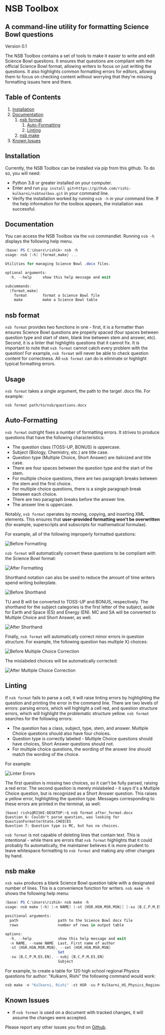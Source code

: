 # NSB Toolbox

## A command-line utility for formatting Science Bowl questions

Version 0.1

The NSB Toolbox contains a set of tools to make it easier to write and edit Science Bowl questions. It ensures that questions are compliant with the official Science Bowl format, allowing writers to focus on just writing the questions. It also highlights common formatting errors for editors, allowing them to focus on checking content without worrying that they're missing formatting issues here and there.

## Table of Contents

1. [Installation](#installation)
2. [Documentation](#documentation)
    1. [nsb format](#nsb-format)
        1. [Auto-Formatting](#auto-format)
        2. [Linting](#linting)
    3. [nsb make](#nsb-make)
3. [Known Issues](#known-issues)

<a name="installation"></a>
## Installation
Currently, the NSB Toolbox can be installed via pip from this github. To do so, you will need:

* Python 3.8 or greater installed on your computer.
* Enter and run ```pip install git+https://github.com/rishi-kulkarni/nsbtoolbox.git``` in your command line.
* Verify the installation worked by running ```nsb -h``` in your command line. If the help information for the toolbox appears, the installation was successful.

<a name="documentation"></a>
## Documentation
You can access the NSB Toolbox via the ```nsb``` commandlet. Running ```nsb -h``` displays the following help menu.

```powershell
(base) PS C:\Users\rishik> nsb -h
usage: nsb [-h] {format,make} ...

Utilities for managing Science Bowl .docx files.

optional arguments:
  -h, --help     show this help message and exit

subcommands:
  {format,make}
    format       format a Science Bowl file
    make         make a Science Bowl table
```
<a name="nsb-format"></a>
## nsb format
```nsb format``` provides two functions in one - first, it is a formatter than ensures Science Bowl questions are properly spaced (four spaces between question type and start of stem, blank line between stem and answer, etc). Second, it is a linter that highlights questions that it cannot fix. It is important to note that ```nsb format``` cannot catch every problem with the question! For example, ```nsb format``` will never be able to check question content for correctness. All ```nsb format``` can do is eliminate or highlight typical formatting errors.

## Usage

```nsb format``` takes a single argument, the path to the target .docx file. For example:

```nsb format path/to/nsb/questions.docx```

<a name="auto-format"></a>
## Auto-Formatting

```nsb format``` outright fixes a number of formatting errors. It strives to produce questions that have the following characteristics:

* The question class (TOSS-UP, BONUS) is uppercase.
* Subject (Biology, Chemistry, etc.) are title case.
* Question type (Multiple Choice, Short Answer) are italicized and title case.
* There are four spaces between the question type and the start of the stem.
* For multiple choice questions, there are two paragraph breaks between the stem and the first choice.
* For multiple choice questions, there is a single paragraph break between each choice.
* There are two paragraph breaks before the answer line.
* The answer line is uppercase.

Notably, `nsb format` operates by moving, copying, and inserting XML elements. This ensures that **user-provided formatting won't be overwritten** (for example, superscripts and subscripts for mathematical formulae). 

For example, all of the following improperly formatted questions:

![Before Formatting](/docs/images/before_format.png) 

```nsb format``` will automatically convert these questions to be compliant with the Science Bowl format:

![After Formatting](/docs/images/after_format.png)

Shorthand notation can also be used to reduce the amount of time writers spend writing boilerplate.

![Before Shorthand](/docs/images/before_shorthand.png)

TU and B will be converted to TOSS-UP and BONUS, respectively. The shorthand for the subject categories is the first letter of the subject, aside for Earth and Space (ES) and Energy (EN). MC and SA will be converted to Multiple Choice and Short Answer, as well.

![After Shorthand](/docs/images/after_shorthand.png)

Finally, ```nsb format``` will automatically correct minor errors in question structure. For example, the following question has multiple X) choices:

![Before Multiple Choice Correction](/docs/images/before_mc_correct.png)

The mislabeled choices will be automatically corrected:

![After Multiple Choice Correction](/docs/images/after_mc_correct.png)

<a name="linting"></a>
## Linting

If ```nsb format``` fails to parse a cell, it will raise linting errors by highlighting the question and printing the error in the command line. There are two levels of errors: parsing errors, which will highlight a cell red, and question structure errors, which will highlight the problematic structure yellow. `nsb format` searches for the following errors:

* The question has a class, subject, type, stem, and answer. Multiple Choice questions should also have four choices.
* Question type is correctly labeled - Multiple Choice questions should have choices, Short Answer questions should not.
* For multiple choice questions, the wording of the answer line should match the wording of the choice.

For example:

![Linter Errors](/docs/images/linter_errors.png)

The first question is missing two choices, so it can't be fully parsed, raising a red error. The second question is merely mislabeled - it says it's a Multiple Choice question, but is recognized as a Short Answer question. This raises a yellow error, highlighting the question type. Messages corresponding to these errors are printed in the terminal, as well:

```
(base) rishi@RISHI-DESKTOP:~$ nsb format after_format.docx
Question 6: Couldn't parse question, was looking for QuestionFormatterState.CHOICES
Question 7: Question type is MC, but has no choices.
```

```nsb format``` is not capable of deleting lines that contain text. This is intentional - while there are errors that ```nsb format```  highlights that it could probably fix automatically, the maintainer believes it is more prudent to leave whitespace formatting to ```nsb format``` and making any other changes by hand.

<a name="nsb-make"></a>
## nsb make
```nsb make``` produces a blank Science Bowl question table with a designated number of lines. This is a convenience function for writers. ```nsb make -h``` shows the following help menu:

```powershell
(base) PS C:\Users\rishik> nsb make -h
usage: nsb make [-h] [-n NAME] [-st {HSR,HSN,MSR,MSN}] [-su {B,C,P,M,ES,EN}] path rows

positional arguments:
  path                  path to the Science Bowl docx file
  rows                  number of rows in output table

options:
  -h, --help            show this help message and exit
  -n NAME, --name NAME  Last, First name of author
  -st {HSR,HSN,MSR,MSN}, --set {HSR,HSN,MSR,MSN}
                        Set
  -su {B,C,P,M,ES,EN}, --subj {B,C,P,M,ES,EN}
                        Subject
```

For example, to create a table for 120 high school regional Physics questions for author: "Kulkarni, Rishi" the following command would work:

```powershell 
nsb make -n "Kulkarni, Rishi" -st HSR -su P Kulkarni_HS_Physics_Regionals 120
```

<a name="known-issues"></a>
## Known Issues

* If ```nsb format``` is used on a document with tracked changes, it will assume the changes were accepted. 

Please report any other issues you find on [Github](https://github.com/rishi-kulkarni/nsb-toolbox).
